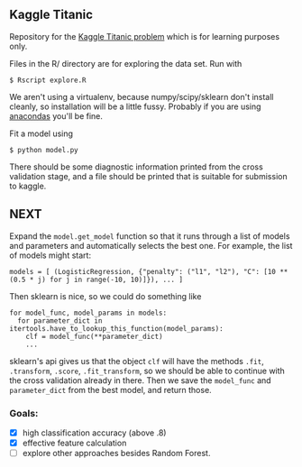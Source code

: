 ## Kaggle Titanic
Repository for the [Kaggle Titanic problem](http://www.kaggle.com/c/titanic-gettingStarted) which is for learning purposes only.

Files in the R/ directory are for exploring the data set.  Run with
```
$ Rscript explore.R
```
We aren't using a virtualenv, because numpy/scipy/sklearn don't install cleanly, so installation will be a little 
fussy.  Probably if you are using [anacondas](https://store.continuum.io/cshop/anaconda/) you'll be fine.


Fit a model using
```
$ python model.py
```

There should be some diagnostic information printed from the cross validation stage, and a file should be printed
that is suitable for submission to kaggle.

## NEXT
Expand the `model.get_model` function so that it runs through a list of models and parameters and automatically selects the best one.  For example, the list of models might start:
```
models = [ (LogisticRegression, {"penalty": ("l1", "l2"), "C": [10 ** (0.5 * j) for j in range(-10, 10)]}), ... ]
```
Then sklearn is nice, so we could do something like
```
for model_func, model_params in models:
  for parameter_dict in itertools.have_to_lookup_this_function(model_params):
    clf = model_func(**parameter_dict)
    ...
```
sklearn's api gives us that the object `clf` will have the methods `.fit`, `.transform`, `.score`, `.fit_transform`, so we should be able to continue with the cross validation already in there. Then we save the `model_func` and `parameter_dict` from the best model, and return those.

### Goals:
- [x] high classification accuracy (above .8)
- [x] effective feature calculation
- [ ] explore other approaches besides Random Forest.
